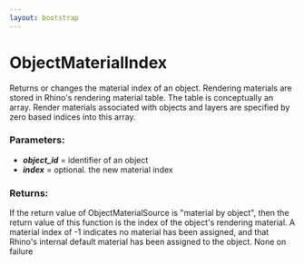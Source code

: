```yaml
---
layout: bootstrap
---
```


# ObjectMaterialIndex

Returns or changes the material index of an object. Rendering materials are stored in
        Rhino's rendering material table. The table is conceptually an array. Render
        materials associated with objects and layers are specified by zero based
        indices into this array.
          

### Parameters:

- ***object_id*** = identifier of an object
- ***index*** = optional. the new material index
        

### Returns:


If the return value of ObjectMaterialSource is "material by object", then
the return value of this function is the index of the object's rendering
material. A material index of -1 indicates no material has been assigned,
and that Rhino's internal default material has been assigned to the object.
None on failure      
        


